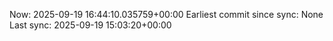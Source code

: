Now: 2025-09-19 16:44:10.035759+00:00 Earliest commit since sync: None Last sync: 2025-09-19 15:03:20+00:00
